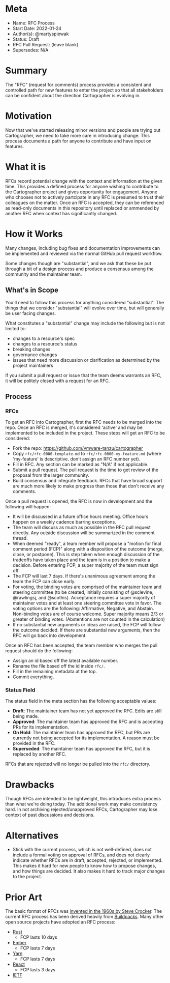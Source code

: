 # Meta
[meta]: #meta
- Name: RFC Process
- Start Date: 2022-01-24
- Author(s): @martyspiewak
- Status: Draft <!-- Acceptable values: Draft, Approved, On Hold, Superseded -->
- RFC Pull Request: (leave blank)
- Supersedes: N/A

# Summary
[summary]: #summary

The "RFC" (request for comments) process provides a consistent and controlled path for new features to enter the project so that all stakeholders can be confident about the direction Cartographer is evolving in.

# Motivation
[motivation]: #motivation

Now that we've started releasing minor versions and people are trying out Cartographer, we need to take more care in introducing change. This process documents a path for anyone to contribute and have input on features.

# What it is
[what-it-is]: #what-it-is

RFCs record potential change with the context and information at the given time. This provides a defined process for anyone wishing to contribute to the Cartographer project and gives opportunity for engagement. Anyone who chooses not to actively partcipate in any RFC is presumed to trust their colleagues on the matter. Once an RFC is accepted, they can be referenced as read-only documents in this repository until replaced or ammended by another RFC when context has significantly changed.

# How it Works
[how-it-works]: #how-it-works

Many changes, including bug fixes and documentation improvements can be implemented and reviewed via the normal GitHub pull request workflow.

Some changes though are "substantial", and we ask that these be put through a bit of a design process and produce a consensus among the community and the maintainer team.

## What's in Scope

You'll need to follow this process for anything considered "substantial". The things that we consider "substantial" will evolve over time, but will generally be user facing changes.

What constitutes a "substantial" change may include the following but is not limited to:

- changes to a resource's spec
- changes to a resource's status
- breaking changes
- governance changes
- issues that need more discussion or clarification as determined by the project maintainers

If you submit a pull request or issue that the team deems warrants an RFC, it will be politely closed with a request for an RFC.

## Process

### RFCs

To get an RFC into Cartographer, first the RFC needs to be merged into the repo. Once an RFC is merged, it's considered 'active' and may be implemented to be included in the project. These steps will get an RFC to be considered:

- Fork the repo: <https://github.com/vmware-tanzu/cartographer>
- Copy `rfc/rfc-0000-template.md` to `rfc/rfc-0000-my-feature.md` (where 'my-feature' is descriptive. don't assign an RFC number yet).
- Fill in RFC. Any section can be marked as "N/A" if not applicable.
- Submit a pull request. The pull request is the time to get review of the proposal from the larger community.
- Build consensus and integrate feedback. RFCs that have broad support are much more likely to make progress than those that don't receive any comments.

Once a pull request is opened, the RFC is now in development and the following will happen:

- It will be discussed in a future office hours meeting. Office hours happen on a weekly cadence barring exceptions.
- The team will discuss as much as possible in the RFC pull request directly. Any outside discussion will be summarized in the comment thread.
- When deemed "ready", a team member will propose a "motion for final comment period (FCP)" along with a disposition of the outcome (merge, close, or postpone). This is step taken when enough discussion of the tradeoffs have taken place and the team is in a position to make a decision. Before entering FCP, a super majority of the team must sign off.
- The FCP will last 7 days. If there's unanimous agreement among the team the FCP can close early.
- For voting, the binding votes are comprised of the maintainer team and steering committee (to be created, initially consisting of @sclevine, @rawlingsj, and @scothis). Acceptance requires a super majority of maintainer votes and at least one steering committee vote in favor. The voting options are the following: Affirmative, Negative, and Abstain. Non-binding votes are of course welcome. Super majority means 2/3 or greater of binding votes. (Abstentions are not counted in the calculation)
- If no substantial new arguments or ideas are raised, the FCP will follow the outcome decided. If there are substantial new arguments, then the RFC will go back into development.

Once an RFC has been accepted, the team member who merges the pull request should do the following:

- Assign an id based off the latest available number.
- Rename the file based off the id inside `rfc/`.
- Fill in the remaining metadata at the top.
- Commit everything.

### Status Field
The status field in the meta section has the following acceptable values:
- **Draft**: The maintainer team has not yet approved the RFC. Edits are still being made.
- **Approved**: The maintainer team has approved the RFC and is accepting PRs for its implementation.
- **On Hold**: The maintainer team has approved the RFC, but PRs are currently not being accepted for its implementation. A reason must be provided in the RFC.
- **Superseded**: The maintainer team has approved the RFC, but it is replaced by another RFC.

RFCs that are rejected will no longer be pulled into the `rfc/` directory.

# Drawbacks
[drawbacks]: #drawbacks

Though RFCs are intended to be lightweight, this introduces extra process than what we're doing today. The additional work may make consistency hard.
In not archiving rejected/unapproved RFCs, Cartographer may lose context of past discussions and decisions.

# Alternatives
[alternatives]: #alternatives

- Stick with the current process, which is not well-defined, does not include a formal voting on approval of RFCs, and does not clearly indicate whether RFCs are in draft, accepted, rejected, or implemented. This makes it hard for new people to know how to propose changes, and how things are decided. It also makes it hard to track major changes to the project.

# Prior Art
[prior-art]: #prior-art

The basic format of RFCs was [invented in the 1960s by Steve Crocker](https://en.wikipedia.org/wiki/Request_for_Comments#History). The current RFC process has been derived heavily from [Buildpacks](https://github.com/buildpacks/rfcs/). Many other open source projects have adopted an RFC process:

- [Rust](https://github.com/rust-lang/rfcs)
    - FCP lasts 10 days
- [Ember](https://github.com/emberjs/rfcs)
    - FCP lasts 7 days
- [Yarn](https://github.com/yarnpkg/rfcs)
    - FCP lasts 7 days
- [React](https://github.com/reactjs/rfcs)
    - FCP lasts 3 days
- [IETF](https://www.rfc-editor.org/rfc/rfc2026.txt)

